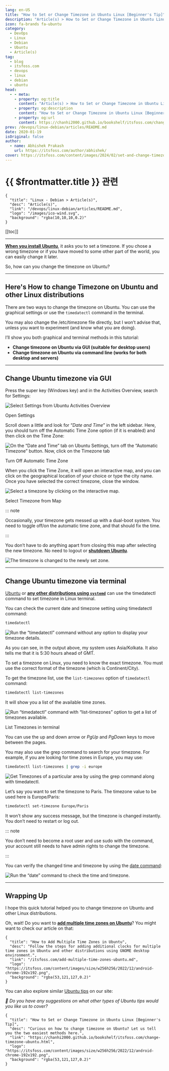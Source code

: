 ```yaml
---
lang: en-US
title: "How to Set or Change Timezone in Ubuntu Linux [Beginner's Tip]"
description: "Article(s) > How to Set or Change Timezone in Ubuntu Linux [Beginner's Tip]"
icon: fa-brands fa-ubuntu
category:
  - DevOps
  - Linux
  - Debian
  - Ubuntu
  - Article(s)
tag:
  - blog
  - itsfoss.com
  - devops
  - linux
  - debian
  - ubuntu
head:
  - - meta:
    - property: og:title
      content: "Article(s) > How to Set or Change Timezone in Ubuntu Linux [Beginner's Tip]"
    - property: og:description
      content: "How to Set or Change Timezone in Ubuntu Linux [Beginner's Tip]"
    - property: og:url
      content: https://chanhi2000.github.io/bookshelf/itsfoss.com/change-timezone-ubuntu.html
prev: /devops/linux-debian/articles/README.md
date: 2020-01-19
isOriginal: false
author: 
  - name: Abhishek Prakash
    url: https://itsfoss.com/author/abhishek/
cover: https://itsfoss.com/content/images/2024/02/set-and-change-timezone-ubuntu.png
---
```


# {{ $frontmatter.title }} 관련

```component VPCard
{
  "title": "Linux - Debian > Article(s)",
  "desc": "Article(s)",
  "link": "/devops/linux-debian/articles/README.md",
  "logo": "/images/ico-wind.svg",
  "background": "rgba(10,10,10,0.2)"
}
```

[[toc]]

---

<SiteInfo
  name="How to Set or Change Timezone in Ubuntu Linux [Beginner's Tip]"
  desc="Curious on how to change timezone on Ubuntu? Let us tell you the two easiest methods here."
  url="https://itsfoss.com/change-timezone-ubuntu"
  logo="https://itsfoss.com/content/images/size/w256h256/2022/12/android-chrome-192x192.png"
  preview="https://itsfoss.com/content/images/2024/02/set-and-change-timezone-ubuntu.png"/>

[**When you install Ubuntu**](/itsfoss.com/install-ubuntu.md), it asks you to set a timezone. If you chose a wrong timezone or if you have moved to some other part of the world, you can easily change it later.

So, how can you change the timezone on Ubuntu?

---

## Here's How to change Timezone on Ubuntu and other Linux distributions

There are two ways to change the timezone on Ubuntu. You can use the graphical settings or use the `timedatectl` command in the terminal.

You may also change the /etc/timezone file directly, but I won’t advise that, unless you want to experiment (and know what you are doing).

I’ll show you both graphical and terminal methods in this tutorial:

- **Change timezone on Ubuntu via GUI (suitable for desktop users)**
- **Change timezone on Ubuntu via command line (works for both desktop and servers)**

---

## Change Ubuntu timezone via GUI

Press the super key (Windows key) and in the Activities Overview, search for Settings:

![Select Settings from Ubuntu Activities Overview](https://itsfoss.com/content/images/2024/01/select-settings-from-overview.png)

Open Settings

Scroll down a little and look for “*Date and Time*” in the left sidebar. Here, you should turn off the Automatic Time Zone option (if it is enabled) and then click on the Time Zone:

![On the “Date and Time” tab on Ubuntu Settings, turn off the “Automatic Timezone” button. Now, click on the Timezone tab](https://itsfoss.com/content/images/2024/01/turn-off-automatic-time-zone-2.png)

Turn Off Automatic Time Zone

When you click the Time Zone, it will open an interactive map, and you can click on the geographical location of your choice or type the city name. Once you have selected the correct timezone, close the window.

![Select a timezone by clicking on the interactive map.](https://itsfoss.com/content/images/2024/01/select-a-timezne-from-map.png)

Select Timezone from Map

::: note

Occasionally, your timezone gets messed up with a dual-boot system. You need to toggle off/on the automatic time zone, and that should fix the time.

:::

You don’t have to do anything apart from closing this map after selecting the new timezone. No need to logout or [**shutdown Ubuntu**](/itsfoss.com/schedule-shutdown-ubuntu.md).

![The timezone is changed to the newly set zone.](https://itsfoss.com/content/images/2024/01/selected-timezone-is-shown-in-settings.png)

---

## Change Ubuntu timezone via terminal

[<VPIcon icon="fa-brands fa-ubuntu"/>Ubuntu](https://ubuntu.com/) or [**any other distributions using `systemd`**](/itsfoss.com/check-if-systemd.md) can use the timedatectl command to set timezone in Linux terminal.

You can check the current date and timezone setting using timedatectl command:

```sh
timedatectl
```

![Run the “timedatectl” command without any option to display your timezone details.](https://itsfoss.com/content/images/2024/01/run-timedatectl-command-in-ubuntu.svg)

As you can see, in the output above, my system uses Asia/Kolkata. It also tells me that it is 5:30 hours ahead of GMT.

To set a timezone on Linux, you need to know the exact timezone. You must use the correct format of the timezone (which is Continent/City).

To get the timezone list, use the `list-timezones` option of `timedatectl` command:

```sh
timedatectl list-timezones
```

It will show you a list of the available time zones.

![Run “timedatectl” command with “list-timezones” option to get a list of timezones available.](https://itsfoss.com/content/images/2024/01/list-timezones-in-terminal-ubuntu.svg)

List Timezones in terminal

You can use the up and down arrow or *PgUp* and *PgDown* keys to move between the pages.

You may also use the grep command to search for your timezone. For example, if you are looking for time zones in Europe, you may use:

```sh
timedatectl list-timezones | grep -i europe
```

![Get Timezones of a particular area by using the grep command along with timedatectl.](https://itsfoss.com/content/images/2024/01/grep-timezones-in-terminal-ubuntu.svg)

Let’s say you want to set the timezone to Paris. The timezone value to be used here is Europe/Paris:

```sh
timedatectl set-timezone Europe/Paris
```

It won’t show any success message, but the timezone is changed instantly. You don’t need to restart or log out.

::: note

You don’t need to become a root user and use sudo with the command, your account still needs to have admin rights to change the timezone.

:::

You can verify the changed time and timezone by using the [<VPIcon icon="fas fa-globe"/>date command](https://linuxhandbook.com/date-command/):

![Run the “date” command to check the time and timezone.](https://itsfoss.com/content/images/2024/01/date-command-to-know-time.svg)

---

## Wrapping Up

I hope this quick tutorial helped you to change timezone on Ubuntu and other Linux distributions.

Oh, wait! Do you want to [**add multiple time zones on Ubuntu**](/itsfoss.com/add-multiple-time-zones-ubuntu.md)? You might want to check our article on that:

```component VPCard
{
  "title": "How to Add Multiple Time Zones in Ubuntu",
  "desc": "Follow the steps for adding additional clocks for multiple time zones in Ubuntu and other distributions using GNOME desktop environment.",
  "link": "/itsfoss.com/add-multiple-time-zones-ubuntu.md",
  "logo": "https://itsfoss.com/content/images/size/w256h256/2022/12/android-chrome-192x192.png",
  "background": "rgba(53,121,127,0.2)"
}
```

You can also explore similar [<VPIcon icon="fas fa-globe"/>Ubuntu tips](https://itsfoss.com/tag/ubuntu/) on our site:

<SiteInfo
  name="Ubuntu Tips, Tweaks and Tutorials Collection"
  desc="Love Ubuntu? We do, too. And we cover it extensively. Here, you'll find lots of tips, tweaks and tutorials on Ubuntu, the most popular distro out there."
  url="https://itsfoss.com/tag/ubuntu/"
  logo="https://itsfoss.com/content/images/size/w256h256/2022/12/android-chrome-192x192.png"
  preview="https://itsfoss.com/content/images/2023/06/ubuntu.png"/>

*💬 Do you have any suggestions on what other types of Ubuntu tips would you like us to cover?*

<!-- TODO: add ARTICLE CARD -->
```component VPCard
{
  "title": "How to Set or Change Timezone in Ubuntu Linux [Beginner's Tip]",
  "desc": "Curious on how to change timezone on Ubuntu? Let us tell you the two easiest methods here.",
  "link": "https://chanhi2000.github.io/bookshelf/itsfoss.com/change-timezone-ubuntu.html",
  "logo": "https://itsfoss.com/content/images/size/w256h256/2022/12/android-chrome-192x192.png",
  "background": "rgba(53,121,127,0.2)"
}
```
